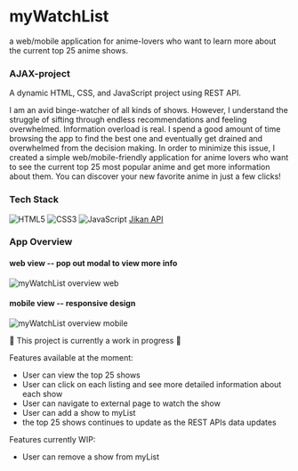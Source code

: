 # myWatchList

a web/mobile application for anime-lovers who want to learn more about the current top 25 anime shows.

### AJAX-project

A dynamic HTML, CSS, and JavaScript project using REST API.

I am an avid binge-watcher of all kinds of shows. However, I understand the struggle of sifting through endless recommendations and feeling overwhelmed. Information overload is real. I spend a good amount of time browsing the app to find the best one and eventually get drained and overwhelmed from the decision making. In order to minimize this issue, I created a simple web/mobile-friendly application for anime lovers who want to see the current top 25 most popular anime and get more information about them. You can discover your new favorite anime in just a few clicks!

### Tech Stack
![HTML5](https://img.shields.io/badge/html5-%23E34F26.svg?style=for-the-badge&logo=html5&logoColor=white)
![CSS3](https://img.shields.io/badge/css3-%231572B6.svg?style=for-the-badge&logo=css3&logoColor=white)
![JavaScript](https://img.shields.io/badge/javascript-%23323330.svg?style=for-the-badge&logo=javascript&logoColor=%23F7DF1E)
[Jikan API](https://jikan.moe/)

### App Overview

#### web view -- pop out modal to view more info
![myWatchList overview web](/images/myWatchList-web.gif)

#### mobile view -- responsive design
![myWatchList overview mobile](/images/myWatchList-mobile.gif)


🚧 This project is currently a work in progress 🚧

Features available at the moment:
- User can view the top 25 shows
- User can click on each listing and see more detailed information about each show
- User can navigate to external page to watch the show
- User can add a show to myList
- the top 25 shows continues to update as the REST APIs data updates

Features currently WIP:
- User can remove a show from myList

